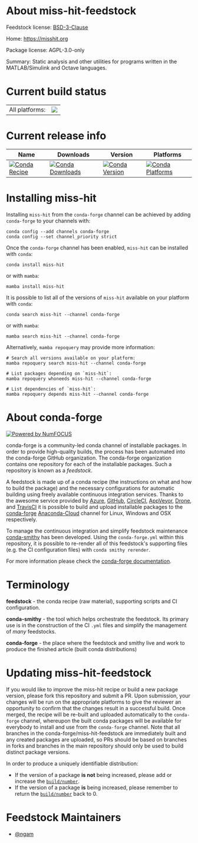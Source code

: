 About miss-hit-feedstock
========================

Feedstock license: [BSD-3-Clause](https://github.com/conda-forge/miss-hit-feedstock/blob/main/LICENSE.txt)

Home: https://misshit.org

Package license: AGPL-3.0-only

Summary: Static analysis and other utilities for programs written in the MATLAB/Simulink and Octave languages.

Current build status
====================


<table><tr><td>All platforms:</td>
    <td>
      <a href="https://dev.azure.com/conda-forge/feedstock-builds/_build/latest?definitionId=18769&branchName=main">
        <img src="https://dev.azure.com/conda-forge/feedstock-builds/_apis/build/status/miss-hit-feedstock?branchName=main">
      </a>
    </td>
  </tr>
</table>

Current release info
====================

| Name | Downloads | Version | Platforms |
| --- | --- | --- | --- |
| [![Conda Recipe](https://img.shields.io/badge/recipe-miss--hit-green.svg)](https://anaconda.org/conda-forge/miss-hit) | [![Conda Downloads](https://img.shields.io/conda/dn/conda-forge/miss-hit.svg)](https://anaconda.org/conda-forge/miss-hit) | [![Conda Version](https://img.shields.io/conda/vn/conda-forge/miss-hit.svg)](https://anaconda.org/conda-forge/miss-hit) | [![Conda Platforms](https://img.shields.io/conda/pn/conda-forge/miss-hit.svg)](https://anaconda.org/conda-forge/miss-hit) |

Installing miss-hit
===================

Installing `miss-hit` from the `conda-forge` channel can be achieved by adding `conda-forge` to your channels with:

```
conda config --add channels conda-forge
conda config --set channel_priority strict
```

Once the `conda-forge` channel has been enabled, `miss-hit` can be installed with `conda`:

```
conda install miss-hit
```

or with `mamba`:

```
mamba install miss-hit
```

It is possible to list all of the versions of `miss-hit` available on your platform with `conda`:

```
conda search miss-hit --channel conda-forge
```

or with `mamba`:

```
mamba search miss-hit --channel conda-forge
```

Alternatively, `mamba repoquery` may provide more information:

```
# Search all versions available on your platform:
mamba repoquery search miss-hit --channel conda-forge

# List packages depending on `miss-hit`:
mamba repoquery whoneeds miss-hit --channel conda-forge

# List dependencies of `miss-hit`:
mamba repoquery depends miss-hit --channel conda-forge
```


About conda-forge
=================

[![Powered by
NumFOCUS](https://img.shields.io/badge/powered%20by-NumFOCUS-orange.svg?style=flat&colorA=E1523D&colorB=007D8A)](https://numfocus.org)

conda-forge is a community-led conda channel of installable packages.
In order to provide high-quality builds, the process has been automated into the
conda-forge GitHub organization. The conda-forge organization contains one repository
for each of the installable packages. Such a repository is known as a *feedstock*.

A feedstock is made up of a conda recipe (the instructions on what and how to build
the package) and the necessary configurations for automatic building using freely
available continuous integration services. Thanks to the awesome service provided by
[Azure](https://azure.microsoft.com/en-us/services/devops/), [GitHub](https://github.com/),
[CircleCI](https://circleci.com/), [AppVeyor](https://www.appveyor.com/),
[Drone](https://cloud.drone.io/welcome), and [TravisCI](https://travis-ci.com/)
it is possible to build and upload installable packages to the
[conda-forge](https://anaconda.org/conda-forge) [Anaconda-Cloud](https://anaconda.org/)
channel for Linux, Windows and OSX respectively.

To manage the continuous integration and simplify feedstock maintenance
[conda-smithy](https://github.com/conda-forge/conda-smithy) has been developed.
Using the ``conda-forge.yml`` within this repository, it is possible to re-render all of
this feedstock's supporting files (e.g. the CI configuration files) with ``conda smithy rerender``.

For more information please check the [conda-forge documentation](https://conda-forge.org/docs/).

Terminology
===========

**feedstock** - the conda recipe (raw material), supporting scripts and CI configuration.

**conda-smithy** - the tool which helps orchestrate the feedstock.
                   Its primary use is in the construction of the CI ``.yml`` files
                   and simplify the management of *many* feedstocks.

**conda-forge** - the place where the feedstock and smithy live and work to
                  produce the finished article (built conda distributions)


Updating miss-hit-feedstock
===========================

If you would like to improve the miss-hit recipe or build a new
package version, please fork this repository and submit a PR. Upon submission,
your changes will be run on the appropriate platforms to give the reviewer an
opportunity to confirm that the changes result in a successful build. Once
merged, the recipe will be re-built and uploaded automatically to the
`conda-forge` channel, whereupon the built conda packages will be available for
everybody to install and use from the `conda-forge` channel.
Note that all branches in the conda-forge/miss-hit-feedstock are
immediately built and any created packages are uploaded, so PRs should be based
on branches in forks and branches in the main repository should only be used to
build distinct package versions.

In order to produce a uniquely identifiable distribution:
 * If the version of a package **is not** being increased, please add or increase
   the [``build/number``](https://docs.conda.io/projects/conda-build/en/latest/resources/define-metadata.html#build-number-and-string).
 * If the version of a package **is** being increased, please remember to return
   the [``build/number``](https://docs.conda.io/projects/conda-build/en/latest/resources/define-metadata.html#build-number-and-string)
   back to 0.

Feedstock Maintainers
=====================

* [@ngam](https://github.com/ngam/)

